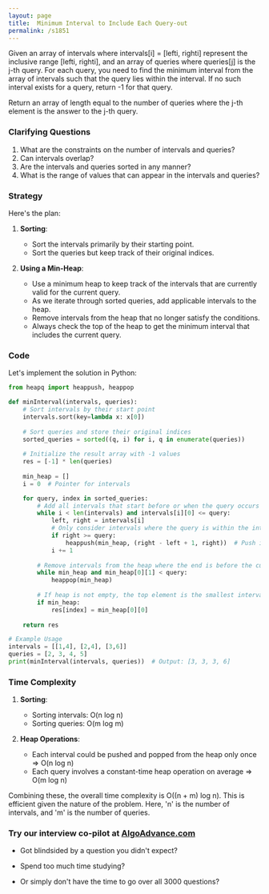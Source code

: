 ```yaml
---
layout: page
title:  Minimum Interval to Include Each Query-out
permalink: /s1851
---
```

Given an array of intervals where intervals[i] = [lefti, righti] represent the inclusive range [lefti, righti], and an array of queries where queries[j] is the j-th query. For each query, you need to find the minimum interval from the array of intervals such that the query lies within the interval. If no such interval exists for a query, return -1 for that query.

Return an array of length equal to the number of queries where the j-th element is the answer to the j-th query.

### Clarifying Questions
1. What are the constraints on the number of intervals and queries?
2. Can intervals overlap?
3. Are the intervals and queries sorted in any manner?
4. What is the range of values that can appear in the intervals and queries?

### Strategy
Here's the plan:
1. **Sorting**:
   - Sort the intervals primarily by their starting point.
   - Sort the queries but keep track of their original indices.
  
2. **Using a Min-Heap**:
   - Use a minimum heap to keep track of the intervals that are currently valid for the current query.
   - As we iterate through sorted queries, add applicable intervals to the heap.
   - Remove intervals from the heap that no longer satisfy the conditions.
   - Always check the top of the heap to get the minimum interval that includes the current query.

### Code
Let's implement the solution in Python:

```python
from heapq import heappush, heappop

def minInterval(intervals, queries):
    # Sort intervals by their start point
    intervals.sort(key=lambda x: x[0])
    
    # Sort queries and store their original indices
    sorted_queries = sorted((q, i) for i, q in enumerate(queries))
    
    # Initialize the result array with -1 values
    res = [-1] * len(queries)
    
    min_heap = []
    i = 0  # Pointer for intervals

    for query, index in sorted_queries:
        # Add all intervals that start before or when the query occurs
        while i < len(intervals) and intervals[i][0] <= query:
            left, right = intervals[i]
            # Only consider intervals where the query is within the interval
            if right >= query:
                heappush(min_heap, (right - left + 1, right))  # Push interval size and end point
            i += 1
        
        # Remove intervals from the heap where the end is before the current query
        while min_heap and min_heap[0][1] < query:
            heappop(min_heap)
        
        # If heap is not empty, the top element is the smallest interval containing the query
        if min_heap:
            res[index] = min_heap[0][0]
    
    return res

# Example Usage
intervals = [[1,4], [2,4], [3,6]]
queries = [2, 3, 4, 5]
print(minInterval(intervals, queries))  # Output: [3, 3, 3, 6]
```

### Time Complexity
1. **Sorting**:
   - Sorting intervals: O(n log n)
   - Sorting queries: O(m log m)

2. **Heap Operations**:
   - Each interval could be pushed and popped from the heap only once => O(n log n)
   - Each query involves a constant-time heap operation on average => O(m log n)

Combining these, the overall time complexity is O((n + m) log n). This is efficient given the nature of the problem. Here, 'n' is the number of intervals, and 'm' is the number of queries.


### Try our interview co-pilot at [AlgoAdvance.com](https://algoAdvance.com)

- Got blindsided by a question you didn't expect?

- Spend too much time studying?

- Or simply don't have the time to go over all 3000 questions?

